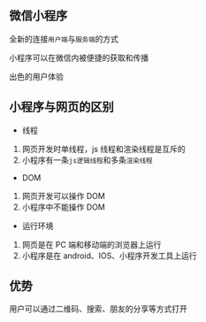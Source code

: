 ## 微信小程序

全新的连接`用户端`与`服务端`的方式

小程序可以在微信内被便捷的获取和传播

出色的用户体验

## 小程序与网页的区别

- 线程

1. 网页开发时单线程，js 线程和渲染线程是互斥的
2. 小程序有一条`js逻辑线程`和多条`渲染线程`

- DOM

1. 网页开发可以操作 DOM
2. 小程序中不能操作 DOM

- 运行环境

1. 网页是在 PC 端和移动端的浏览器上运行
2. 小程序是在 android、IOS、小程序开发工具上运行

## 优势

用户可以通过二维码、搜索、朋友的分享等方式打开